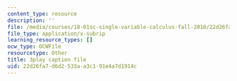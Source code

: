 ```yaml
---
content_type: resource
description: ''
file: /media/courses/18-01sc-single-variable-calculus-fall-2010/22d26fa7d6d2533aa3c191e4a7d1914c_4sTKcvYMNxk.vtt
file_type: application/x-subrip
learning_resource_types: []
ocw_type: OCWFile
resourcetype: Other
title: 3play caption file
uid: 22d26fa7-d6d2-533a-a3c1-91e4a7d1914c
---
```

